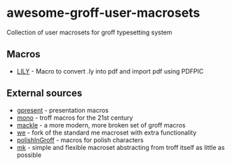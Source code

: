 # awesome-groff-user-macrosets
Collection of user macrosets for groff typesetting system
## Macros
* [LILY](lilypond.tmac) - Macro to convert .ly into pdf and import pdf using PDFPIC
## External sources
* [gpresent](https://github.com/rhaberkorn/gpresent) - presentation macros
* [mono](https://github.com/Alhadis/Mono) - troff macros for the 21st century
* [mackle](https://github.com/mftrhu/mackle) - a more modern, more broken set of groff macros
* [we](https://github.com/user18130814200115-2/groff-we-macros) - fork of the standard me macroset with extra functionality
* [polishInGroff](https://github.com/adippl/polishInGroff) - macros for polish characters
* [mk](http://ankarstrom.se/~john/etc/mk.html) - simple and flexible macroset abstracting from troff itself as little as possible
